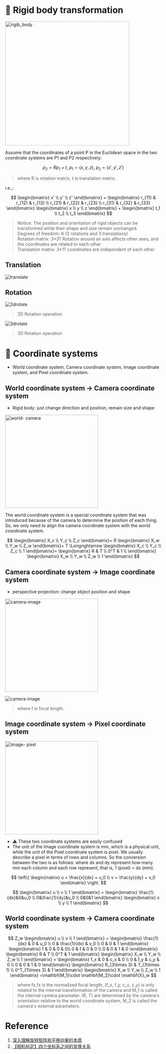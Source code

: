 # :balloon: Rigid body transformation
<img src="https://github.com/elleryw0518/MVS/assets/101634608/6acf03ea-423c-4f51-acd6-a9601b1736a3" alt="rigib_body" width="400px">  

Assume that the coordinates of a point P in the Euclidean space in the two coordinate systems are P1 and P2 respectively:  

$$
p_2 = R p_1 + t,\ p_1=(x, y, z),\ p_2=(x', y', z') 
$$  

> where R is rotation matrix, t is translation matrix.

i.e.,:  

$$
\begin{bmatrix}
x' \\
y' \\
z'
\end{bmatrix} =
\begin{bmatrix}
r_{11} & r_{12} & r_{13} \\
r_{21} & r_{22} & r_{23} \\
r_{31} & r_{32} & r_{33}
\end{bmatrix}
\begin{bmatrix}
x \\
y \\
z
\end{bmatrix} +
\begin{bmatrix}
t_1 \\
t_2 \\
t_3
\end{bmatrix}
$$  
> Notice: The position and orientation of rigid objects can be transformed while their shape and size remain unchanged.  
Degrees of freedom: 6 (3 rotations and 3 translations)  
Rotation matrix: _3*3_? Rotation around an axis affects other axes, and the coordinates are related to each other  
Translation matrix: _3*1_? coordinates are independent of each other  
## Translation
 
![translate](https://github.com/elleryw0518/MVS/assets/101634608/44ac9cb5-1070-43f9-8dca-70c60ea652ef)

## Rotation

![2drotate](https://github.com/elleryw0518/MVS/assets/101634608/019ff453-eb27-43b7-a2cf-aa6f14c3fb75)  

> 2D Rotation operation

![3drotate](https://github.com/elleryw0518/MVS/assets/101634608/74fd03ed-31b2-4fd2-b34e-6b531fe763d4)  

> 3D Rotation operation

# :balloon: Coordinate systems
- World coordinate system, Camera coordinate system, Image coordinate system, and Pixel coordinate system.
## World coordinate system -> Camera coordinate system
- Rigid body: just change direction and position, remain size and shape

<img src="https://github.com/elleryw0518/MVS/assets/101634608/9737703f-520c-4dcd-9366-4e235df499ae" alt="world- camera" width="300px">  

The world coordinate system is a special coordinate system that was introduced because of the camera to determine the position of each thing. So, we only need to align the camera coordinate system with the world coordinate system.  

$$
\begin{bmatrix}
X_c \\
Y_c \\
Z_c
\end{bmatrix}=
R
\begin{bmatrix}
X_w \\
Y_w \\
Z_w
\end{bmatrix}+
T \Longrightarrow 
\begin{bmatrix}
X_c \\
Y_c \\
Z_c \\
1
\end{bmatrix}=
\begin{bmatrix}
R & T \\
0^T & 1 \\
\end{bmatrix}
\begin{bmatrix}
X_w \\
Y_w \\
Z_w \\
1
\end{bmatrix}
$$  

## Camera coordinate system -> Image coordinate system
- perspective projection: change object position and shape

<img src="https://github.com/elleryw0518/MVS/assets/101634608/40e405ec-e0df-4ba7-9dde-14a3e5e5b888" alt="camera-image" width="300px">
  
![camera-image](https://github.com/elleryw0518/MVS/assets/101634608/945aab9a-7185-485b-99d2-601e935ae762)


> where f is focal length.  

## Image coordinate system -> Pixel coordinate system

<img src="https://github.com/elleryw0518/MVS/assets/101634608/7c5817db-7ce3-46c9-a776-f03773c7fef9" alt="image- pixel" width="300px">  


- :warning: These two coordinate systems are easily confused  
- The unit of the Image coordinate system is mm, which is a physical unit, while the unit of the Pixel coordinate system is pixel. We usually describe a pixel in terms of rows and columns. So the conversion between the two is as follows: where dx and dy represent how many mm each column and each row represent, that is, 1 (pixel) = dx (mm).  

$$
\left\{
\begin{matrix}
u = \frac{x}{dx} + u_0 
\\
v = \frac{y}{dy} + v_0
\end{matrix}
\right.
$$

$$
\begin{bmatrix}
u \\
v \\
1
\end{bmatrix} = 
\begin{bmatrix}
\frac{1}{dx}&0&u_0 \\
0&\frac{1}{dy}&v_0 \\
0&0&1
\end{bmatrix} 
\begin{bmatrix}
x \\
y \\
1
\end{bmatrix}
$$
## World coordinate system -> Camera coordinate system

$$
Z_w
\begin{bmatrix}
u \\
v \\
1
\end{bmatrix} =
\begin{bmatrix}
\frac{1}{dx} & 0 & u_0 \\
0 & \frac{1}{dx} & v_0 \\
0 & 0 & 1
\end{bmatrix}
\begin{bmatrix}
f & 0 & 0 & 0\\ 
0 & f & 0 & 0 \\
0 & 0 & 1 & 0
\end{bmatrix}
\begin{bmatrix}
R & T \\
0^T & 1
\end{bmatrix}
\begin{bmatrix}
X_w \\
Y_w \\
Z_w \\
1
\end{bmatrix} =
\begin{bmatrix}
f_x & 0 & c_x & 0 \\
0 & f_y & c_y & 0 \\
0 & 0 & 1 & 0 
\end{bmatrix} 
\begin{bmatrix}
R_{3\times 3} & T_{3\times 1} \\
0^T_{1\times 3} & 1
\end{bmatrix}
\begin{bmatrix}
X_w \\
Y_w \\
Z_w \\
1
\end{bmatrix}
=\mathbf{M_1}\cdot \mathbf{M_2}\cdot \mathbf{X}_w
$$

> where fx,fx is the normalized focal length, (f_x, f_y, c_x, c_y) is only related to the internal transformation of the camera and  M_1 is called the internal camera parameter. (R, T) are determined by the camera's orientation relative to the world coordinate system, M_2 is called the camera's external parameters.


# Reference
1. [深入理解旋转矩阵和平移向量的本质](https://zhuanlan.zhihu.com/p/141597984)
2. [【相机标定】四个坐标系之间的变换关系](https://cloud.tencent.com/developer/article/1820935)
